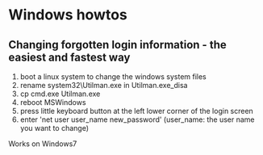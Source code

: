 
# Windows howtos

## Changing forgotten login information - the easiest and fastest way

1. boot a linux system to change the windows system files
1. rename system32\Utilman.exe in Utilman.exe_disa
1. cp cmd.exe Utilman.exe
1. reboot MSWindows
1. press little keyboard button at the left lower corner of the login screen
1. enter 'net user user_name new_password' (user_name: the user name you want to change)

Works on Windows7
